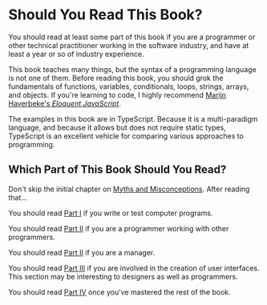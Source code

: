 # Should You Read This Book?

You should read at least some part of this book if you are a programmer or
other technical practitioner working in the software industry, and have at
least a year or so of industry experience.

This book teaches many things, but the syntax of a programming language is not
one of them. Before reading this book, you should grok the fundamentals of
functions, variables, conditionals, loops, strings, arrays, and objects. If
you're learning to code, I highly recommend [Marijn Haverbeke's _Eloquent
JavaScript_](https://eloquentjavascript.net/).

The examples in this book are in TypeScript. Because it is a multi-paradigm
language, and because it allows but does not require static types, TypeScript
is an excellent vehicle for comparing various approaches to programming.

## Which Part of This Book Should You Read?

Don't skip the initial chapter on [Myths and Misconceptions](../myths-and-misconceptions). After reading that...

You should read [Part I](../programming) if you write or test computer programs.

You should read [Part II](../working-with-others) if you are a programmer working with other programmers.

You should read [Part II](../programming-with-others) if you are a manager.

You should read [Part III](../user-interfaces) if you are involved in the creation of user interfaces. This section may be interesting to designers as well as programmers.

You should read [Part IV](../tao) once you've mastered the rest of the book.
